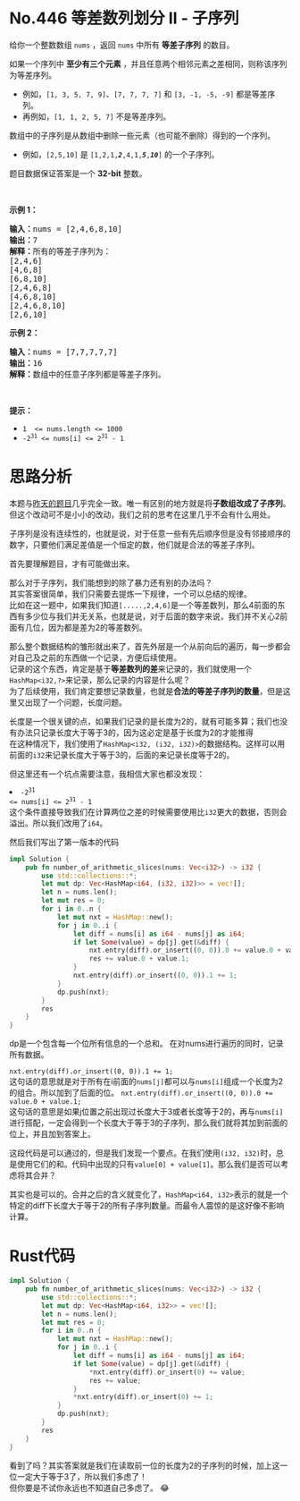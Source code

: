 # No.446 等差数列划分 II - 子序列
<p>给你一个整数数组 <code>nums</code> ，返回 <code>nums</code> 中所有 <strong>等差子序列</strong> 的数目。</p>

<p>如果一个序列中 <strong>至少有三个元素</strong> ，并且任意两个相邻元素之差相同，则称该序列为等差序列。</p>

<ul>
	<li>例如，<code>[1, 3, 5, 7, 9]</code>、<code>[7, 7, 7, 7]</code> 和 <code>[3, -1, -5, -9]</code> 都是等差序列。</li>
	<li>再例如，<code>[1, 1, 2, 5, 7]</code> 不是等差序列。</li>
</ul>

<p>数组中的子序列是从数组中删除一些元素（也可能不删除）得到的一个序列。</p>

<ul>
	<li>例如，<code>[2,5,10]</code> 是 <code>[1,2,1,<em><strong>2</strong></em>,4,1,<strong><em>5</em></strong>,<em><strong>10</strong></em>]</code> 的一个子序列。</li>
</ul>

<p>题目数据保证答案是一个 <strong>32-bit</strong> 整数。</p>

<p>&nbsp;</p>

<p><strong>示例 1：</strong></p>

<pre><strong>输入：</strong>nums = [2,4,6,8,10]
<strong>输出：</strong>7
<strong>解释：</strong>所有的等差子序列为：
[2,4,6]
[4,6,8]
[6,8,10]
[2,4,6,8]
[4,6,8,10]
[2,4,6,8,10]
[2,6,10]
</pre>

<p><strong>示例 2：</strong></p>

<pre><strong>输入：</strong>nums = [7,7,7,7,7]
<strong>输出：</strong>16
<strong>解释：</strong>数组中的任意子序列都是等差子序列。
</pre>

<p>&nbsp;</p>

<p><strong>提示：</strong></p>

<ul>
	<li><code>1&nbsp; &lt;= nums.length &lt;= 1000</code></li>
	<li><code>-2<sup>31</sup> &lt;= nums[i] &lt;= 2<sup>31</sup> - 1</code></li>
</ul>

# 思路分析
本题与[昨天的题目](./10.md)几乎完全一致。唯一有区别的地方就是将**子数组改成了子序列**。  
但这个改动可不是小小的改动，我们之前的思考在这里几乎不会有什么用处。  

子序列是没有连续性的，也就是说，对于任意一些有先后顺序但是没有邻接顺序的数字，只要他们满足差值是一个恒定的数，他们就是合法的等差子序列。

首先要理解题目，才有可能做出来。

那么对于子序列，我们能想到的除了暴力还有别的办法吗？  
其实答案很简单，我们只需要去提炼一下规律，一个可以总结的规律。  
比如在这一题中，如果我们知道`[.....,2,4,6]`是一个等差数列，那么4前面的东西有多少位与我们并无关系，也就是说，对于后面的数字来说，我们并不关心2前面有几位，因为都是差为2的等差数列。

那么整个数据结构的雏形就出来了，首先外层是一个从前向后的遍历，每一步都会对自己及之前的东西做一个记录，方便后续使用。  
记录的这个东西，肯定是基于**等差数列的差**来记录的，我们就使用一个`HashMap<i32,?>`来记录，那么记录的内容是什么呢？  
为了后续使用，我们肯定要想记录数量，也就是**合法的等差子序列的数量**，但是这里又出现了一个问题，长度问题。  

长度是一个很关键的点，如果我们记录的是长度为2的，就有可能多算；我们也没有办法只记录长度大于等于3的，因为这必定是基于长度为2的才能推得  
在这种情况下，我们使用了`HashMap<i32, (i32, i32)>`的数据结构。这样可以用前面的`i32`来记录长度大于等于3的，后面的来记录长度等于2的。

但这里还有一个坑点需要注意，我相信大家也都没发现：<li><code>-2<sup>31</sup> &lt;= nums[i] &lt;= 2<sup>31</sup> - 1</code></li>
这个条件直接导致我们在计算两位之差的时候需要使用比`i32`更大的数据，否则会溢出。所以我们改用了`i64`。

然后我们写出了第一版本的代码
```rust
impl Solution {
    pub fn number_of_arithmetic_slices(nums: Vec<i32>) -> i32 {
        use std::collections::*;
        let mut dp: Vec<HashMap<i64, (i32, i32)>> = vec![];
        let n = nums.len();
        let mut res = 0;
        for i in 0..n {
            let mut nxt = HashMap::new();
            for j in 0..i {
                let diff = nums[i] as i64 - nums[j] as i64;
                if let Some(value) = dp[j].get(&diff) {
                    nxt.entry(diff).or_insert((0, 0)).0 += value.0 + value.1;
                    res += value.0 + value.1;
                }
                nxt.entry(diff).or_insert((0, 0)).1 += 1;
            }
            dp.push(nxt);
        }
        res
    }
}
```
dp是一个包含每一个位所有信息的一个总和。
在对nums进行遍历的同时，记录所有数据。  

`nxt.entry(diff).or_insert((0, 0)).1 += 1;`  
这句话的意思就是对于所有在i前面的`nums[j]`都可以与`nums[i]`组成一个长度为2的组合。所以加到了后面的位。
`nxt.entry(diff).or_insert((0, 0)).0 += value.0 + value.1;`  
这句话的意思是如果j位置之前出现过长度大于3或者长度等于2的，再与`nums[i]`进行搭配，一定会得到一个长度大于等于3的子序列，那么我们就将其加到前面的位上，并且加到答案上。

这段代码是可以通过的，但是我们发现一个要点。在我们使用`(i32, i32)`时，总是使用它们的和。代码中出现的只有`value[0] + value[1]`。那么我们是否可以考虑将其合并？

其实也是可以的。合并之后的含义就变化了，`HashMap<i64, i32>`表示的就是一个特定的diff下长度大于等于2的所有子序列数量。而最令人震惊的是这好像不影响计算。
# Rust代码
```rust
impl Solution {
    pub fn number_of_arithmetic_slices(nums: Vec<i32>) -> i32 {
        use std::collections::*;
        let mut dp: Vec<HashMap<i64, i32>> = vec![];
        let n = nums.len();
        let mut res = 0;
        for i in 0..n {
            let mut nxt = HashMap::new();
            for j in 0..i {
                let diff = nums[i] as i64 - nums[j] as i64;
                if let Some(value) = dp[j].get(&diff) {
                    *nxt.entry(diff).or_insert(0) += value;
                    res += value;
                }
                *nxt.entry(diff).or_insert(0) += 1;
            }
            dp.push(nxt);
        }
        res
    }
}
```
看到了吗？其实答案就是我们在读取前一位的长度为2的子序列的时候，加上这一位一定大于等于3了，所以我们多虑了！  
但你要是不试你永远也不知道自己多虑了。 😂
